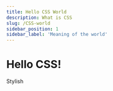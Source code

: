 ```yaml
---
title: Hello CSS World
description: What is CSS
slug: /CSS-world
sidebar_position: 1
sidebar_label: 'Meaning of the world'
---
```


# Hello CSS!

Stylish